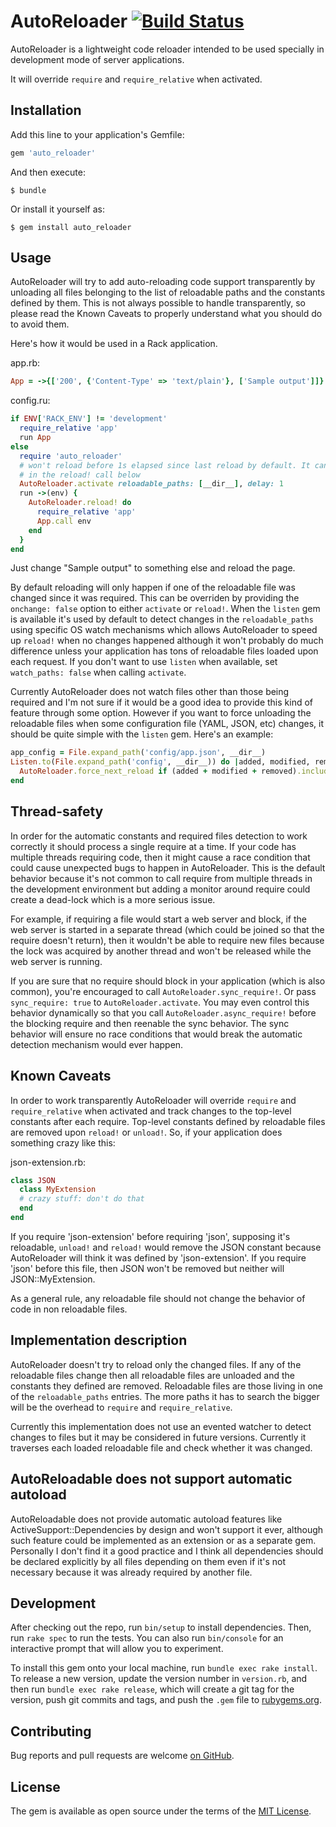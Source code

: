 # AutoReloader [![Build Status](https://travis-ci.org/rosenfeld/auto_reloader.svg?branch=master)](https://travis-ci.org/rosenfeld/auto_reloader)

AutoReloader is a lightweight code reloader intended to be used specially in development mode of server applications.

It will override `require` and `require_relative` when activated.

## Installation

Add this line to your application's Gemfile:

```ruby
gem 'auto_reloader'
```

And then execute:

    $ bundle

Or install it yourself as:

    $ gem install auto_reloader

## Usage

AutoReloader will try to add auto-reloading code support transparently by unloading all files
belonging to the list of reloadable paths and the constants defined by them. This is not always
possible to handle transparently, so please read the Known Caveats to properly understand what
you should do to avoid them.

Here's how it would be used in a Rack application.

app.rb:

```ruby
App = ->{['200', {'Content-Type' => 'text/plain'}, ['Sample output']]}
```

config.ru:

```ruby
if ENV['RACK_ENV'] != 'development'
  require_relative 'app'
  run App
else
  require 'auto_reloader'
  # won't reload before 1s elapsed since last reload by default. It can be overridden
  # in the reload! call below
  AutoReloader.activate reloadable_paths: [__dir__], delay: 1
  run ->(env) {
    AutoReloader.reload! do
      require_relative 'app'
      App.call env
    end
  }
end
```

Just change "Sample output" to something else and reload the page.

By default reloading will only happen if one of the reloadable file was changed since it was
required. This can be overriden by providing the `onchange: false` option to either `activate`
or `reload!`. When the `listen` gem is available it's used by default to detect changes in
the `reloadable_paths` using specific OS watch mechanisms which allows AutoReloader to speed
up `reload!` when no changes happened although it won't probably do much difference unless
your application has tons of reloadable files loaded upon each request. If you don't want to
use `listen` when available, set `watch_paths: false` when calling `activate`.

Currently AutoReloader does not watch files other than those being required and I'm not sure
if it would be a good idea to provide this kind of feature through some option. However if
you want to force unloading the reloadable files when some configuration file (YAML, JSON, etc)
changes, it should be quite simple with the `listen` gem. Here's an example:

```ruby
app_config = File.expand_path('config/app.json', __dir__)
Listen.to(File.expand_path('config', __dir__)) do |added, modified, removed|
  AutoReloader.force_next_reload if (added + modified + removed).include?(app_config)
end
```

## Thread-safety

In order for the automatic constants and required files detection to work correctly it should
process a single require at a time. If your code has multiple threads requiring code, then it
might cause a race condition that could cause unexpected bugs to happen in AutoReloader. This
is the default behavior because it's not common to call require from multiple threads in the
development environment but adding a monitor around require could create a dead-lock which is
a more serious issue.

For example, if requiring a file would start a web server and block, if the web server is
started in a separate thread (which could be joined so that the require doesn't return), then
it wouldn't be able to require new files because the lock was acquired by another thread and
won't be released while the web server is running.

If you are sure that no require should block in your application (which is also common), you're
encouraged to call `AutoReloader.sync_require!`. Or pass `sync_require: true` to
`AutoReloader.activate`. You may even control this behavior dynamically so that you call
`AutoReloader.async_require!` before the blocking require and then reenable the sync behavior.
The sync behavior will ensure no race conditions that would break the automatic detection
mechanism would ever happen.

## Known Caveats

In order to work transparently AutoReloader will override `require` and `require_relative` when
activated and track changes to the top-level constants after each require. Top-level constants
defined by reloadable files are removed upon `reload!` or `unload!`. So, if your application
does something crazy like this:

json-extension.rb:

```ruby
class JSON
  class MyExtension
  # crazy stuff: don't do that
  end
end
```

If you require 'json-extension' before requiring 'json', supposing it's reloadable, `unload!`
and `reload!` would remove the JSON constant because AutoReloader will think it was defined
by 'json-extension'. If you require 'json' before this file, then JSON won't be removed but
neither will JSON::MyExtension.

As a general rule, any reloadable file should not change the behavior of code in non
reloadable files.

## Implementation description

AutoReloader doesn't try to reload only the changed files. If any of the reloadable files change
then all reloadable files are unloaded and the constants they defined are removed. Reloadable
files are those living in one of the `reloadable_paths` entries. The more paths it has to search
the bigger will be the overhead to `require` and `require_relative`.

Currently this implementation does not use an evented watcher to detect changes to files but
it may be considered in future versions. Currently it traverses each loaded reloadable file and
check whether it was changed.

## AutoReloadable does not support automatic autoload

AutoReloadable does not provide automatic autoload features like ActiveSupport::Dependencies
by design and won't support it ever, although such feature could be implemented as an extension
or as a separate gem. Personally I don't find it a good practice and I think all dependencies
should be declared explicitly by all files depending on them even if it's not necessary because
it was already required by another file.

## Development

After checking out the repo, run `bin/setup` to install dependencies. Then, run `rake spec`
to run the tests. You can also run `bin/console` for an interactive prompt that will allow
you to experiment.

To install this gem onto your local machine, run `bundle exec rake install`. To release a
new version, update the version number in `version.rb`, and then run `bundle exec rake release`,
which will create a git tag for the version, push git commits and tags, and push the `.gem`
file to [rubygems.org](https://rubygems.org).

## Contributing

Bug reports and pull requests are welcome
[on GitHub](https://github.com/rosenfeld/auto_reloader).


## License

The gem is available as open source under the terms of the
[MIT License](http://opensource.org/licenses/MIT).

